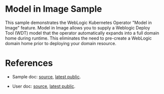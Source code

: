 # Model in Image Sample

This sample demonstrates the WebLogic Kubernetes Operator "Model in Image" feature. Model in Image allows you to supply a Weblogic Deploy Tool (WDT) model that the operator automatically expands into a full domain home during runtime. This eliminates the need to pre-create a WebLogic domain home prior to deploying your domain resource.

# References

- Sample doc: [source](../../../../../docs-source/content/samples/simple/domains/model-in-image/_index.md), [latest public](https://oracle.github.io/weblogic-kubernetes-operator/samples/simple/domains/model-in-image/_index.md).

- User doc: [source](../../../../../docs-source/content/userguide/managing-domains/model-in-image/_index.md), [latest public](https://oracle.github.io/weblogic-kubernetes-operator/userguide/managing-domains/model-in-image/_index.md).
